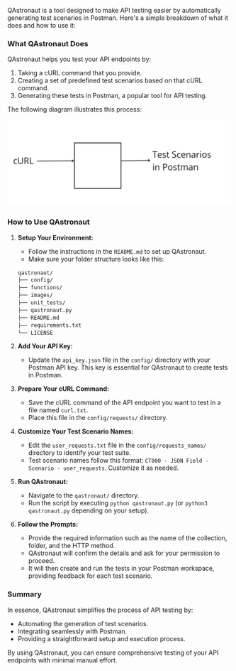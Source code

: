 QAstronaut is a tool designed to make API testing easier by automatically generating test scenarios in Postman. Here's a simple breakdown of what it does and how to use it:

### What QAstronaut Does

QAstronaut helps you test your API endpoints by:
1. Taking a cURL command that you provide.
2. Creating a set of predefined test scenarios based on that cURL command.
3. Generating these tests in Postman, a popular tool for API testing.

The following diagram illustrates this process:

![QAstronaut_simple.jpg…](https://github.com/QAstronaut/qastronaut/blob/main/images/QAstronaut_simple.jpg)

### How to Use QAstronaut

1. **Setup Your Environment:**
   - Follow the instructions in the `README.md` to set up QAstronaut.
   - Make sure your folder structure looks like this:

    ```bash
    qastronaut/
    ├── config/
    ├── functions/
    ├── images/
    ├── unit_tests/
    ├── qastronaut.py
    ├── README.md
    ├── requirements.txt
    └── LICENSE 
    ```

2. **Add Your API Key:**
   - Update the `api_key.json` file in the `config/` directory with your Postman API key. This key is essential for QAstronaut to create tests in Postman.

3. **Prepare Your cURL Command:**
   - Save the cURL command of the API endpoint you want to test in a file named `curl.txt`.
   - Place this file in the `config/requests/` directory.

4. **Customize Your Test Scenario Names:**
   - Edit the `user_requests.txt` file in the `config/requests_names/` directory to identify your test suite.
   - Test scenario names follow this format: `CT000 - JSON Field - Scenario - user_requests`. Customize it as needed.

5. **Run QAstronaut:**
   - Navigate to the `qastronaut/` directory.
   - Run the script by executing `python qastronaut.py` (or `python3 qastronaut.py` depending on your setup).

6. **Follow the Prompts:**
   - Provide the required information such as the name of the collection, folder, and the HTTP method.
   - QAstronaut will confirm the details and ask for your permission to proceed.
   - It will then create and run the tests in your Postman workspace, providing feedback for each test scenario.

### Summary

In essence, QAstronaut simplifies the process of API testing by:
- Automating the generation of test scenarios.
- Integrating seamlessly with Postman.
- Providing a straightforward setup and execution process.

By using QAstronaut, you can ensure comprehensive testing of your API endpoints with minimal manual effort.